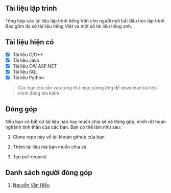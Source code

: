 ## Tài liệu lập trình

Tổng hợp các tài liệu lập trình tiếng Việt cho người mới bắt đầu học lập trình. Bao gồm đa số tài liệu tiếng Việt và một số tài liệu tiếng anh.

## Tài liệu hiện có

- [x] Tài liệu C/C++
- [x] Tài liệu Java
- [x] Tài liệu C#/ ASP.NET
- [x] Tài liệu SQL
- [x] Tài liệu Python

> Các bạn chỉ cần vào từng thư mục tương ứng để download tài liệu mình đang tìm kiếm.

## Đóng góp

Nếu bạn có bất cứ tài liệu nào hay muốn chia sẻ và đóng góp, mình rất hoan nghênh tinh thần của các bạn. Bạn có thể làm như sau:

1. Clone repo này về tài khoản github của bạn

2. Thêm tài liệu mà bạn muốn chia sẻ

3. Tạo pull request

## Danh sách người đóng góp

1. [Nguyễn Văn Hiếu](https://nguyenvanhieu.vn)


